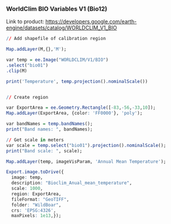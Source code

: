 ### WorldClim BIO Variables V1 (Bio12)

Link to product: https://developers.google.com/earth-engine/datasets/catalog/WORLDCLIM_V1_BIO 

```r
// Add shapefile of calibration region

Map.addLayer(M,{},'M');

var temp = ee.Image("WORLDCLIM/V1/BIO")
.select("bio01")
.clip(M)

print('Temperature', temp.projection().nominalScale())


// Create region

var ExportArea = ee.Geometry.Rectangle([-83,-56,-33,10]);
Map.addLayer(ExportArea, {color: 'FF0000'}, 'poly');

var bandNames = temp.bandNames();
print("Band names: ", bandNames);

// Get scale in meters
var scale = temp.select("bio01").projection().nominalScale();
print("Band scale: ", scale);

Map.addLayer(temp, imageVisParam, 'Annual Mean Temperature');

Export.image.toDrive({
  image: temp,
  description: "Bioclim_Anual_mean_temperature",
  scale: 1000,  
  region: ExportArea,  
  fileFormat: "GeoTIFF",
  folder: "WildBoar",
  crs: 'EPSG:4326',
  maxPixels: 1e13,});
```
